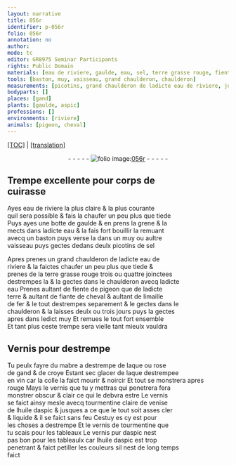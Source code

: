```yaml
---
layout: narrative
title: 056r
identifier: p-056r
folio: 056r
annotation: no
author:
mode: tc
editor: GR8975 Seminar Participants
rights: Public Domain
materials: [eau de riviere, gaulde, eau, sel, terre grasse rouge, fiente de pigeon, terre, fiante de cheval, limaille de fer, Vernis, destrempe, mabre, laque, rose de gand, croye, vin, colle, vernis, tourmentine claire de venise, huile daspic, vernis de tourmentine, vernis pur daspic]
tools: [baston, muy, vaisseau, grand chaulderon, chaulderon]
measurements: [picotins, grand chaulderon de ladicte eau de riviere, joinctees, aultant de fiente de pigeon que de ladicte terre, aultant de fiante de cheval, aultant de limaille de fer, jours]
bodyparts: []
places: [gand]
plants: [gaulde, aspic]
professions: []
environments: [riviere]
animals: [pigeon, cheval]
---
```


 <p><a href="{{ site.baseurl }}/diplomatic/">[TOC]</a> | <a href="{{ site.baseurl }}/texts/p-056r_tl/" target="_blank">[translation]</a></p><div class="folio" align="center">- - - - - <a href="http://gallica.bnf.fr/ark:/12148/btv1b10500001g/f117.image" target="_blank"><img src="https://cu-mkp.github.io/2017-workshop-edition/assets/photo-icon.png" alt="folio image: " style="display:inline-block; margin-bottom:-3px;"/>056r</a> - - - - - </div>  
  

## Trempe excellente pour corps de<br/> cuirasse

 
Ayes <span class="m">eau de <span class="env">riviere</span></span> la plus claire & la plus courante<br/> quil sera possible & fais la chaufer un peu plus que tiede<br/> Puys ayes une botte de <span class="m"><span class="pa">gaulde</span></span> & en prens la grene & la<br/> mects dans ladicte <span class="m">eau</span> & la fais fort bouillir la remuant<br/> avecq un <span class="tl">baston</span> puys verse la dans un <span class="tl">muy</span> ou aultre<br/> <span class="tl">vaisseau</span> puys gectes dedans deulx <span class="ms">picotins</span> de <span class="m">sel</span>
 
Apres prenes un <span class="ms"><span class="tl">grand chaulderon</span> de ladicte <span class="m">eau de<br/> <span class="env">riviere</span></span></span> & la faictes chaufer un peu plus que tiede &<br/> prenes de la <span class="m">terre grasse rouge</span> trois ou quattre <span class="ms">joinctees</span><br/> destrempes la & la gectes dans le <span class="tl">chaulderon</span> avecq ladicte<br/> <span class="m">eau</span> Prenes <span class="ms">aultant de <span class="m">fiente de <span class="al">pigeon</span></span> que de ladicte<br/> <span class="m">terre</span></span> & <span class="ms">aultant de <span class="m">fiante de <span class="al">cheval</span></span></span> & <span class="ms">aultant de <span class="m">limaille<br/> de fer</span></span> & le tout destrempes separem<span class="exp">ent</span> & le gectes dans le<br/> <span class="tl">chaulderon</span> & la laisses deulx ou trois <span class="ms"><span class="tmp">jours</span></span> puys la gectes<br/> apres dans ledict <span class="tl">muy</span> Et remues le tout fort ensemble<br/> Et tant plus ceste trempe sera vielle tant mieulx vauldra
 
 
  

## <span class="m">Vernis</span> pour <span class="m">destrempe</span>

 
Tu peulx fayre du <span class="m">mabre</span> a <span class="m">destrempe</span> de <span class="m">laque</span> ou <span class="m">rose<br/> de <span class="pl">gand</span></span> & de <span class="m">croye</span> Estant sec glacer de <span class="m">laque</span> destrempee<br/> en <span class="m">vin</span> car la <span class="m">colle</span> la faict mourir & noircir Et tout se mo<span class="exp">n</span>strera apres<br/> rouge Mays le <span class="m">vernis</span> que tu y mettras qui penetrera fera<br/> monstrer obscur & clair ce qui le debvra estre Le <span class="m">vernis</span><br/> se faict ainsy mesle avecq <span class="m">tourmentine claire de venise</span><br/> de l<span class="m">huile d<span class="pa">aspic</span></span> <span class="del">&</span> jusques a ce que le tout soit asses cler<br/> & liquide & il se faict sans feu Cestuy <span class="del">es</span> cy est pour<br/> les choses a <span class="m">destrempe</span> Et le <span class="m">vernis de tourmentine</span> que<br/> tu scais pour les tableaux Le <span class="m">vernis pur d<span class="pa">aspic</span></span> nest<br/> pas bon pour les tableaulx car l<span class="m">huile d<span class="pa">aspic</span></span> est trop<br/> penetrant & faict petiller les couleurs sil nest de long temps<br/> faict
 
 